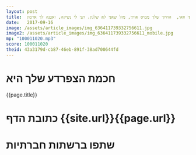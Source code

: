 ```yaml
---
layout: post
title:  וואי וואי וואי,  החיוך שלך ממיס אותי, מזל שאני לא שלגון. תני לי נשיקה, ואבנה לך ארמון.
date:   2017-09-16
image: /assets/article_images/img_636411739332756611.jpg
image2: /assets/article_images/img_636411739332756611_mobile.jpg
mp: "100011020.mp3"
score: 100011020
theid: 43a3179d-cb87-46eb-891f-38ad700644fd
---
```

# חכמת הצפרדע שלך היא
{{page.title}}

# כתובת הדף {{site.url}}{{page.url}}
# שתפו ברשתות חברתיות